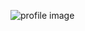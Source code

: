 ![profile image](https://avatars.githubusercontent.com/u/79535348?s=400&u=8c8d48a2f40da541cffaea5aab8c8e0f1d7d4765&v=4)
